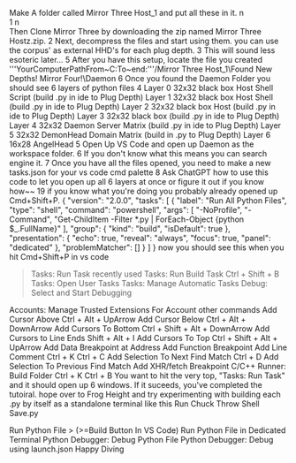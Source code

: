Make A folder called Mirror Three Host_1 and put all these in it. n\
1 n\
Then Clone Mirror Three by downloading the zip named Mirror Three Hostz.zip. 
2
Next, decompress the files and start using them. you can use the corpus' as external HHD's for each plug depth.
3
This will sound less esoteric later...
5
After you have this setup, locate the file you created 
'''YourComputerPathFrom~C:To~end:'''/Mirror Three Host_1\Found New Depths! Mirror Four!\Daemon
6
Once you found the Daemon Folder you should see 6 layers of python files 
4
Layer 0 32x32 black box Host Shell Script (build .py in ide to Plug Depth)
Layer 1 32x32 black box Host Shell (build .py in ide to Plug Depth)
Layer 2 32x32 black box Host (build .py in ide to Plug Depth)
Layer 3 32x32 black box (build .py in ide to Plug Depth)
Layer 4 32x32 Daemon Server Matrix (build .py in ide to Plug Depth)
Layer 5 32x32 DemonHead Domain Matrix (build in .py to Plug Depth)
Layer 6 16x28 AngelHead
5
Open Up VS Code and open up Daemon as the workspace folder. 
6
If you don't know what this means you can search engine it. 
7
Once you have all the files opened, you need to make a new tasks.json for your vs code cmd palette
8
Ask ChatGPT how to use this code to let you open up all 6 layers at once or figure it out if you know how~~ 
19
if you know what you're doing you probably already opened up Cmd+Shift+P.
{
    "version": "2.0.0",
    "tasks": [
        {
            "label": "Run All Python Files",
            "type": "shell",
            "command": "powershell",
            "args": [
                "-NoProfile",
                "-Command",
                "Get-ChildItem -Filter *.py | ForEach-Object {python $_.FullName}"
            ],
            "group": {
                "kind": "build",
                "isDefault": true
            },
            "presentation": {
                "echo": true,
                "reveal": "always",
                "focus": true,
                "panel": "dedicated"
            },
            "problemMatcher": []
        }
    ]
}
now you should see this when you hit Cmd+Shift+P in vs code 
> Tasks: Run Task                                    recently used
Tasks: Run Build Task                                Ctrl + Shift + B
Tasks: Open User Tasks
Tasks: Manage Automatic Tasks
Debug: Select and Start Debugging

Accounts: Manage Trusted Extensions For Account      other commands
Add Cursor Above                                     Ctrl + Alt + UpArrow
Add Cursor Below                                     Ctrl + Alt + DownArrow
Add Cursors To Bottom                                Ctrl + Shift + Alt + DownArrow
Add Cursors to Line Ends                             Shift + Alt + I
Add Cursors To Top                                   Ctrl + Shift + Alt + UpArrow
Add Data Breakpoint at Address
Add Function Breakpoint
Add Line Comment                                     Ctrl + K Ctrl + C
Add Selection To Next Find Match                     Ctrl + D
Add Selection To Previous Find Match
Add XHR/fetch Breakpoint
C/C++ Runner: Build Folder                           Ctrl + K Ctrl + B
You want to hit the very top, "Tasks: Run Task" and it should open up 6 windows. If it suceeds, you've completed the tutoiral. hope over to Frog Height and try experimenting with building each .py by itself as a standalone terminal like this
Run Chuck Throw Shell Save.py

Run Python File > (>=Build Button In VS Code)
Run Python File in Dedicated Terminal
Python Debugger: Debug Python File
Python Debugger: Debug using launch.json
Happy Diving

